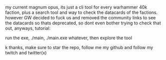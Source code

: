 my current magnum opus, its just a cli tool for every warhammer 40k faction, plus a search tool and way to check the datacards of the factions. however GW decided to fuck us and removed the community links to see the datacards so thats deprecated, so dont even bother trying to check that out, anyways, tutorial:

run the exe, ./main, ./main.exe whatever, then explore the tool

k thanks, make sure to star the repo, follow me my github and follow my twitch and twitter(x)
